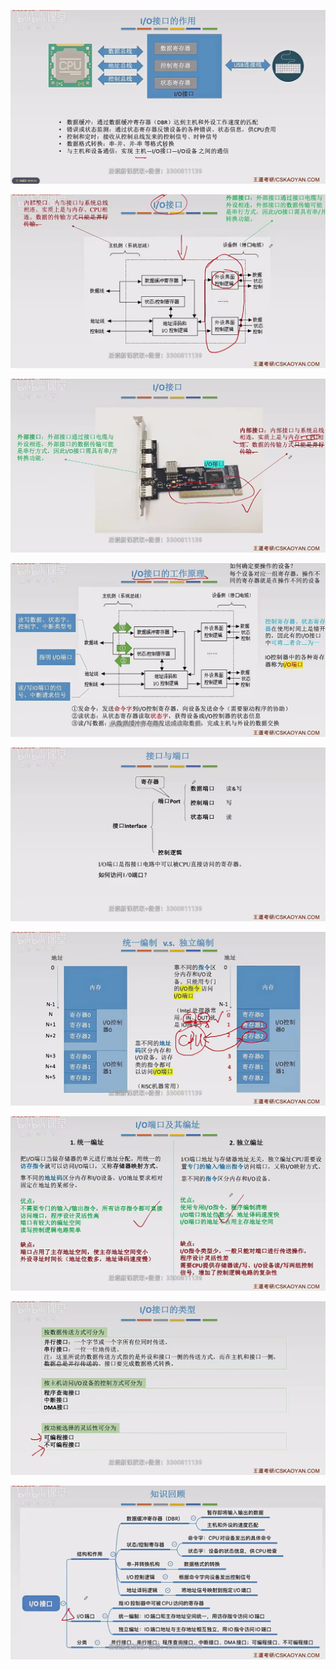 ![](images/Pasted%20image%2020241206105902.png)

![](images/Pasted%20image%2020241206110015.png)

![](images/Pasted%20image%2020241206110101.png)

![](images/Pasted%20image%2020241206110626.png)

![](images/Pasted%20image%2020241206110728.png)

![](images/Pasted%20image%2020241206110926.png)

![](images/Pasted%20image%2020241206111251.png)

![](images/Pasted%20image%2020241206111322.png)

![](images/Pasted%20image%2020241206111334.png)


